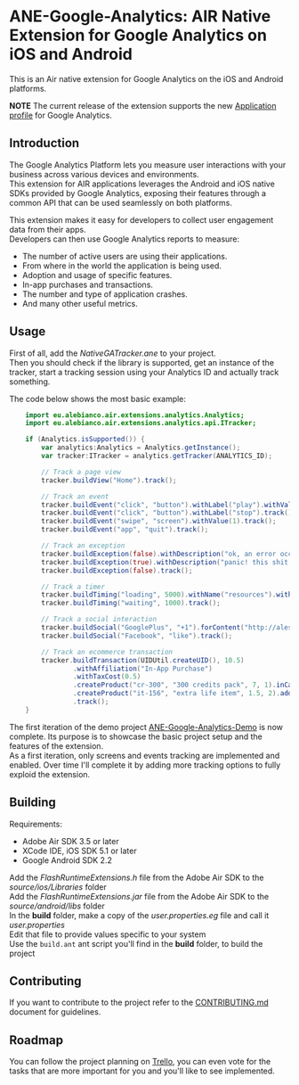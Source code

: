 # ANE-Google-Analytics: AIR Native Extension for Google Analytics on iOS and Android

This is an Air native extension for Google Analytics on the iOS and Android platforms.

**NOTE** The current release of the extension supports the new [Application profile](https://support.google.com/analytics/answer/1009714) for Google Analytics.

## Introduction

The Google Analytics Platform lets you measure user interactions with your business across various devices and environments.  
This extension for AIR applications leverages the Android and iOS native SDKs provided by Google Analytics, exposing their features through a common API that can be used seamlessly on both platforms.

This extension makes it easy for developers to collect user engagement data from their apps.  
Developers can then use Google Analytics reports to measure:
* The number of active users are using their applications.
* From where in the world the application is being used.
* Adoption and usage of specific features.
* In-app purchases and transactions.
* The number and type of application crashes.
* And many other useful metrics.

## Usage

First of all, add the *NativeGATracker.ane* to your project.  
Then you should check if the library is supported, get an instance of the tracker, start a tracking session using your Analytics ID and actually track something.

The code below shows the most basic example:
```ActionScript
	import eu.alebianco.air.extensions.analytics.Analytics;
    import eu.alebianco.air.extensions.analytics.api.ITracker;

	if (Analytics.isSupported()) {
		var analytics:Analytics = Analytics.getInstance();
        var tracker:ITracker = analytics.getTracker(ANALYTICS_ID);

        // Track a page view
        tracker.buildView("Home").track();

        // Track an event
        tracker.buildEvent("click", "button").withLabel("play").withValue(10).track();
        tracker.buildEvent("click", "button").withLabel("stop").track();
        tracker.buildEvent("swipe", "screen").withValue(1).track();
        tracker.buildEvent("app", "quit").track();

        // Track an exception
        tracker.buildException(false).withDescription("ok, an error occurred, but it wasn't that bad").track();
        tracker.buildException(true).withDescription("panic! this shit is hitting the fan!").track();
        tracker.buildException(false).track();

        // Track a timer
        tracker.buildTiming("loading", 5000).withName("resources").withLabel("audio.mp3").track();
        tracker.buildTiming("waiting", 1000).track();

        // Track a social interaction
        tracker.buildSocial("GooglePlus", "+1").forContent("http://alessandrobianco.eu").track();
        tracker.buildSocial("Facebook", "like").track();

        // Track an ecommerce transaction
        tracker.buildTransaction(UIDUtil.createUID(), 10.5)
                .withAffiliation("In-App Purchase")
                .withTaxCost(0.5)
                .createProduct("cr-300", "300 credits pack", 7, 1).inCategory("credits").add()
                .createProduct("it-156", "extra life item", 1.5, 2).add()
                .track();
	}
```

The first iteration of the demo project [ANE-Google-Analytics-Demo](https://github.com/alebianco/ANE-Google-Analytics-Demo) is now complete.
Its purpose is to showcase the basic project setup and the features of the extension.  
As a first iteration, only screens and events tracking are implemented and enabled. Over time I'll complete it by adding more tracking options to fully exploid the extension.

## Building

Requirements:
* Adobe Air SDK 3.5 or later
* XCode IDE, iOS SDK 5.1 or later
* Google Android SDK 2.2

Add the _FlashRuntimeExtensions.h_ file from the Adobe Air SDK to the _source/ios/Libraries_ folder  
Add the _FlashRuntimeExtensions.jar_ file from the Adobe Air SDK to the _source/android/libs_ folder  
In the **build** folder, make a copy of the _user.properties.eg_ file and call it _user.properties_  
Edit that file to provide values specific to your system  
Use the `build.ant` ant script you'll find in the **build** folder, to build the project

## Contributing

If you want to contribute to the project refer to the [CONTRIBUTING.md](CONTRIBUTING.md) document for guidelines.

## Roadmap

You can follow the project planning on [Trello](https://trello.com/b/wk7wHEhS), you can even vote for the tasks that are more important for you and you'll like to see implemented.